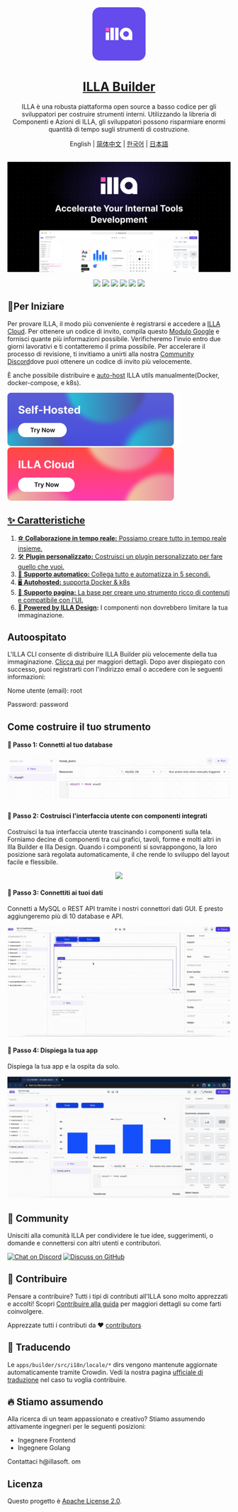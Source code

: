 <div align="center">
  <a href="https://cloud.illacloud.com/">
    <img alt="Logo ILLA Design" width="120px" height="120px" src="https://github.com/illacloud/.github/blob/main/assets/images/illa-logo.svg"/>
  </a>
</div>

<h1 align="center"><a href="https://cloud.illacloud.com/">ILLA Builder</a> </h1>

<p align="center">ILLA è una robusta piattaforma open source a basso codice per gli sviluppatori per costruire strumenti interni. Utilizzando la libreria di Componenti e Azioni di ILLA, gli sviluppatori possono risparmiare enormi quantità di tempo sugli strumenti di costruzione. </p>

<div align="center">
English | <a href="https://github.com/illacloud/illa-builder/blob/main/localized-readmes/README_zh-CN.md">简体中文</a> | <a href="https://github.com/illacloud/illa-builder/blob/main/localized-readmes/README_ko-KR.md">한국어</a> | <a href="https://github.com/illacloud/illa-builder/blob/main/localized-readmes/README_ja-JP.md">日本語</a>
</div>

<br>
<p align="center">
<a href="https://cloud.illacloud.com/">
  <img src="https://github.com/illacloud/.github/blob/main/assets/images/github-home.png">
</a>
</p>


<p align="center">
  <a href="https://discord.gg/illacloud"><img src="https://img.shields.io/badge/chat-Discord-7289DA?logo=discord" height=18></a>
  <a href="https://twitter.com/illacloudHQ"><img src="https://img.shields.io/badge/Twitter-1DA1F2?logo=twitter&logoColor=white" height=18></a>
  <a href="https://github.com/orgs/illacloud/discussions"><img src="https://img.shields.io/badge/discussions-GitHub-333333?logo=github" height=18></a>
  <a title="Crowdin" target="_blank" href="https://crowdin.com/project/illa-builder"><img src="https://badges.crowdin.net/illa-builder/localized.svg"  height=18></a>
  <a href="./LICENSE"><img src="https://img.shields.io/github/license/illacloud/illa-builder" height=18></a>
  <a href="./CONTRIBUTING.md"><img src="https://badgen.net/badge/PRs/Welcome/green?icon=storybook" height=18></a>
</p>

## 🚀Per Iniziare
Per provare ILLA, il modo più conveniente è registrarsi e accedere a [ILLA Cloud](https://cloud.illacloud.com/). Per ottenere un codice di invito, compila questo [Modulo Google](https://forms.gle/XFRSUc3yFpzbCdcWA) e fornisci quante più informazioni possibile. Verificheremo l'invio entro due giorni lavorativi e ti contatteremo il prima possibile. Per accelerare il processo di revisione, ti invitiamo a unirti alla nostra [Community Discord](https://discord.gg/illacloud)dove puoi ottenere un codice di invito più velocemente.

È anche possibile distribuire e [auto-host](https://github.com/illacloud/illa-builder#self-hosted) ILLA utils manualmente(Docker, docker-compose, e k8s).

<p>
  <a href="https://www.illacloud.com/en-US/docs/deploy-introduction"><img src="https://github.com/illacloud/.github/blob/main/assets/images/selfhost.png" height=120 />
  <a href="https://cloud.illacloud.com/"><img src="https://raw.githubusercontent.com/illacloud/.github/main/assets/images/ILLA%20Cloud.png" height=120 />
</p>

## ✨ Caratteristiche

1. ⚽ **Collaborazione in tempo reale:** Possiamo creare tutto in tempo reale insieme.
2. 🛠️ **Plugin personalizzato:** Costruisci un plugin personalizzato per fare quello che vuoi.
3. 🤖 **Supporto automatico:** Collega tutto e automatizza in 5 secondi.
4. 🖥️ **Autohosted:** supporta Docker & k8s
5. 📝 **Supporto pagina:** La base per creare uno strumento ricco di contenuti e compatibile con l'UI.
6. 🎨 **Powered by [ILLA Design](https://github.com/illacloud/illa-design):** I componenti non dovrebbero limitare la tua immaginazione.

## Autoospitato

L'ILLA CLI consente di distribuire ILLA Builder più velocemente della tua immaginazione. [Clicca qui](https://www.illacloud.com/docs/illa-cli) per maggiori dettagli. Dopo aver dispiegato con successo, puoi registrarti con l'indirizzo email o accedere con le seguenti informazioni:
<p align="left">Nome utente (email): root</p>
<p align="left">Password: password</p>

## Come costruire il tuo strumento

#### 🎯 Passo 1: Connetti al tuo database
<p align="center">
  <a href="https://cloud.illacloud.com/">
    <img src="https://github.com/illacloud/.github/blob/main/assets/images/sql.jpeg">
  </a>

</p>

#### 🎨 Passo 2: Costruisci l'interfaccia utente con componenti integrati
Costruisci la tua interfaccia utente trascinando i componenti sulla tela. Forniamo decine di componenti tra cui grafici, tavoli, forme e molti altri in Illa Builder e Illa Design. Quando i componenti si sovrappongono, la loro posizione sarà regolata automaticamente, il che rende lo sviluppo del layout facile e flessibile.

<p align="center">
  <a href="https://cloud.illacloud.com/">
    <img src="https://github.com/illacloud/.github/blob/main/assets/images/edit-ui-with-components.gif">
  </a>
</p>

#### 🔌 Passo 3: Connettiti ai tuoi dati
Connetti a MySQL o REST API tramite i nostri connettori dati GUI. E presto aggiungeremo più di 10 database e API.
<p align="center">
  <a href="https://cloud.illacloud.com/">
    <img src="https://github.com/illacloud/.github/blob/main/assets/images/connect-your-data.gif">
  </a>
</p>

#### 🚀 Passo 4: Dispiega la tua app
Dispiega la tua app e la ospita da solo.
<p align="center">
  <a href="https://cloud.illacloud.com/">
    <img src="https://github.com/illacloud/.github/blob/main/assets/images/deploy.gif">
  </a>
</p>

## 💬 Community

Unisciti alla comunità ILLA per condividere le tue idee, suggerimenti, o domande e connettersi con altri utenti e contributori.

[![Chat on Discord](https://img.shields.io/badge/chat-Discord-7289DA?logo=discord)](https://discord.gg/illacloud)   [![Discuss on GitHub](https://img.shields.io/badge/discussions-GitHub-333333?logo=github)](https://github.com/orgs/illacloud/discussions)

## 🌱 Contribuire

Pensare a contribuire? Tutti i tipi di contributi all'ILLA sono molto apprezzati e accolti! Scopri [Contribuire alla guida](./CONTRIBUTING.md) per maggiori dettagli su come farti coinvolgere.
<p>Apprezzate tutti i contributi da ❤️  <a href="https://github.com/illacloud/illa-builder/graphs/contributors">contributors</a></p>

## 📢 Traducendo

Le `apps/builder/src/i18n/locale/*` dirs vengono mantenute aggiornate automaticamente tramite Crowdin. Vedi la nostra pagina [ufficiale di traduzione](https://crowdin.com/project/illa-builder) nel caso tu voglia contribuire.

## 🔥 Stiamo assumendo

Alla ricerca di un team appassionato e creativo? Stiamo assumendo attivamente ingegneri per le seguenti posizioni:

- Ingegnere Frontend
- Ingegnere Golang

Contattaci h@illasoft. om

## Licenza

Questo progetto è [Apache License 2.0](./LICENSE).

